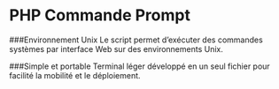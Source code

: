# PHP Commande Prompt

###Environnement Unix
Le script permet d’exécuter des commandes systèmes par interface Web sur des environnements Unix.

###Simple et portable
Terminal léger développé en un seul fichier pour facilité la mobilité et le déploiement.